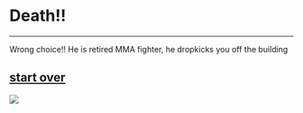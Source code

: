 # Death!!
---
Wrong choice!! He is retired MMA fighter, he dropkicks you off the building

[start over](../README.md)
---
![](MMA.png)